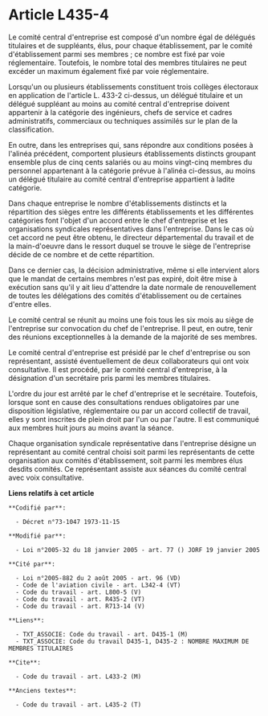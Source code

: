 # Article L435-4

Le comité central d'entreprise est composé d'un nombre égal de délégués titulaires et de suppléants, élus, pour chaque
établissement, par le comité d'établissement parmi ses membres ; ce nombre est fixé par voie réglementaire. Toutefois, le
nombre total des membres titulaires ne peut excéder un maximum également fixé par voie réglementaire.

Lorsqu'un ou plusieurs établissements constituent trois collèges électoraux en application de l'article L. 433-2 ci-dessus,
un délégué titulaire et un délégué suppléant au moins au comité central d'entreprise doivent appartenir à la catégorie des
ingénieurs, chefs de service et cadres administratifs, commerciaux ou techniques assimilés sur le plan de la classification.

En outre, dans les entreprises qui, sans répondre aux conditions posées à l'alinéa précédent, comportent plusieurs
établissements distincts groupant ensemble plus de cinq cents salariés ou au moins vingt-cinq membres du personnel
appartenant à la catégorie prévue à l'alinéa ci-dessus, au moins un délégué titulaire au comité central d'entreprise
appartient à ladite catégorie.

Dans chaque entreprise le nombre d'établissements distincts et la répartition des sièges entre les différents établissements
et les différentes catégories font l'objet d'un accord entre le chef d'entreprise et les organisations syndicales
représentatives dans l'entreprise. Dans le cas où cet accord ne peut être obtenu, le directeur départemental du travail et de
la main-d'oeuvre dans le ressort duquel se trouve le siège de l'entreprise décide de ce nombre et de cette répartition.

Dans ce dernier cas, la décision administrative, même si elle intervient alors que le mandat de certains membres n'est pas
expiré, doit être mise à exécution sans qu'il y ait lieu d'attendre la date normale de renouvellement de toutes les
délégations des comités d'établissement ou de certaines d'entre elles.

Le comité central se réunit au moins une fois tous les six mois au siège de l'entreprise sur convocation du chef de
l'entreprise. Il peut, en outre, tenir des réunions exceptionnelles à la demande de la majorité de ses membres.

Le comité central d'entreprise est présidé par le chef d'entreprise ou son représentant, assisté éventuellement de deux
collaborateurs qui ont voix consultative. Il est procédé, par le comité central d'entreprise, à la désignation d'un
secrétaire pris parmi les membres titulaires.

L'ordre du jour est arrêté par le chef d'entreprise et le secrétaire. Toutefois, lorsque sont en cause des consultations
rendues obligatoires par une disposition législative, réglementaire ou par un accord collectif de travail, elles y sont
inscrites de plein droit par l'un ou par l'autre. Il est communiqué aux membres huit jours au moins avant la séance.

Chaque organisation syndicale représentative dans l'entreprise désigne un représentant au comité central choisi soit parmi
les représentants de cette organisation aux comités d'établissement, soit parmi les membres élus desdits comités. Ce
représentant assiste aux séances du comité central avec voix consultative.

**Liens relatifs à cet article**

	**Codifié par**:

	  - Décret n°73-1047 1973-11-15

	**Modifié par**:

	  - Loi n°2005-32 du 18 janvier 2005 - art. 77 () JORF 19 janvier 2005

	**Cité par**:

	  - Loi n°2005-882 du 2 août 2005 - art. 96 (VD)
	  - Code de l'aviation civile - art. L342-4 (VT)
	  - Code du travail - art. L800-5 (V)
	  - Code du travail - art. R435-2 (VT)
	  - Code du travail - art. R713-14 (V)

	**Liens**:

	  - TXT_ASSOCIE: Code du travail - art. D435-1 (M)
	  - TXT_ASSOCIE: Code du travail D435-1, D435-2 : NOMBRE MAXIMUM DE MEMBRES TITULAIRES

	**Cite**:

	  - Code du travail - art. L433-2 (M)

	**Anciens textes**:

	  - Code du travail - art. L435-2 (T)
